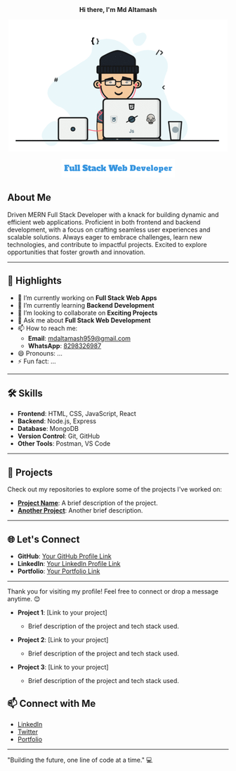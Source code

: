 <div align="center">
  <b>Hi there, I'm Md Altamash</b>
</div>
<p align="center">
    <img src="web-developer-chilling.gif" alt="Centered GIF" width="500" height="300"/>
</p>
<p align="center">
    <img src="Vanilla@1x-0.6s-259px-43px.gif" alt="Centered GIF" width="259" height="43"/>
</p>

## About Me  
Driven MERN Full Stack Developer with a knack for building dynamic and efficient web applications. Proficient in both frontend and backend development, with a focus on crafting seamless user experiences and scalable solutions. Always eager to embrace challenges, learn new technologies, and contribute to impactful projects. Excited to explore opportunities that foster growth and innovation.

---

## 🌟 Highlights  
- 🔭 I’m currently working on **Full Stack Web Apps**  
- 🌱 I’m currently learning **Backend Development**  
- 👯 I’m looking to collaborate on **Exciting Projects**  
- 💬 Ask me about **Full Stack Web Development**  
- 📫 How to reach me:  
  - **Email**: [mdaltamash959@gmail.com](mailto:mdaltamash959@gmail.com)  
  - **WhatsApp**: [8298326987](https://wa.me/918298326987)  
- 😄 Pronouns: ...  
- ⚡ Fun fact: ...  

---

## 🛠 Skills  
- **Frontend**: HTML, CSS, JavaScript, React  
- **Backend**: Node.js, Express  
- **Database**: MongoDB  
- **Version Control**: Git, GitHub  
- **Other Tools**: Postman, VS Code  

---

## 📂 Projects  
Check out my repositories to explore some of the projects I've worked on:  
- [**Project Name**](#): A brief description of the project.  
- [**Another Project**](#): Another brief description.

---

## 🌐 Let's Connect  
- **GitHub**: [Your GitHub Profile Link](#)  
- **LinkedIn**: [Your LinkedIn Profile Link](#)  
- **Portfolio**: [Your Portfolio Link](#)  

---

Thank you for visiting my profile! Feel free to connect or drop a message anytime. 😊  


- **Project 1**: [Link to your project]
  - Brief description of the project and tech stack used.
  
- **Project 2**: [Link to your project]
  - Brief description of the project and tech stack used.

- **Project 3**: [Link to your project]
  - Brief description of the project and tech stack used.

## 📫 Connect with Me

- [LinkedIn](https://www.linkedin.com/in/md-altamash-b26947238/)  
- [Twitter](https://twitter.com)  
- [Portfolio](https://yourportfolio.com)

---

"Building the future, one line of code at a time." 💻
